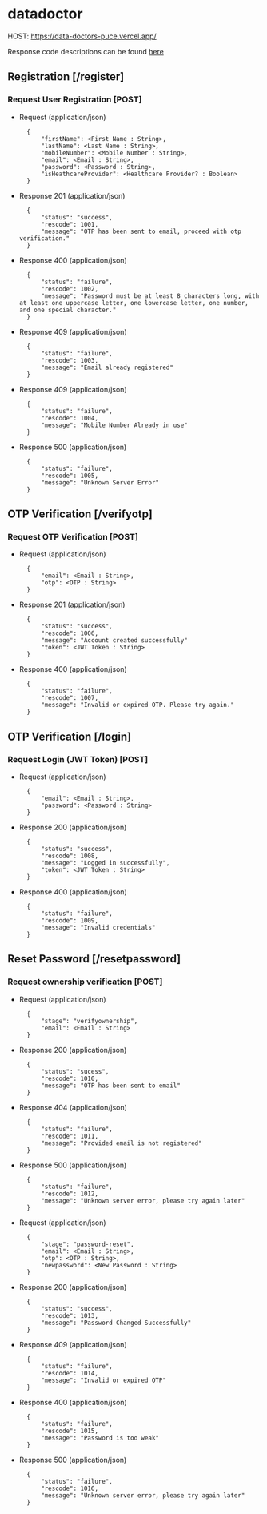 # datadoctor


HOST: https://data-doctors-puce.vercel.app/

Response code descriptions can be found [here](./responsecode.md)

## Registration [/register]

### Request User Registration [POST]

+ Request (application/json)

        {
            "firstName": <First Name : String>,
            "lastName": <Last Name : String>,
            "mobileNumber": <Mobile Number : String>,
            "email": <Email : String>,
            "password": <Password : String>,
            "isHeathcareProvider": <Healthcare Provider? : Boolean>
        }

+ Response 201 (application/json)
  
        {
            "status": "success",
            "rescode": 1001,
            "message": "OTP has been sent to email, proceed with otp verification."
        }

+ Response 400 (application/json)
  
        {
            "status": "failure",
            "rescode": 1002,
            "message": "Password must be at least 8 characters long, with at least one uppercase letter, one lowercase letter, one number, and one special character."
        }

+ Response 409 (application/json)
  
        {
            "status": "failure",
            "rescode": 1003,
            "message": "Email already registered"
        }

+ Response 409 (application/json)
  
        {
            "status": "failure",
            "rescode": 1004,
            "message": "Mobile Number Already in use"
        }

+ Response 500 (application/json)
  
        {
            "status": "failure",
            "rescode": 1005,
            "message": "Unknown Server Error"
        }


## OTP Verification [/verifyotp]

### Request OTP Verification [POST]

+ Request (application/json)

        {
            "email": <Email : String>,
            "otp": <OTP : String>
        }

+ Response 201 (application/json)

        {
            "status": "success",
            "rescode": 1006,
            "message": "Account created successfully"
            "token": <JWT Token : String>
        }

+ Response 400 (application/json)

        {
            "status": "failure",
            "rescode": 1007,
            "message": "Invalid or expired OTP. Please try again."
        }

## OTP Verification [/login]

### Request Login (JWT Token) [POST]

+ Request (application/json)

        {
            "email": <Email : String>,
            "password": <Password : String>
        }

+ Response 200 (application/json)

        {
            "status": "success",
            "rescode": 1008,
            "message": "Logged in successfully",
            "token": <JWT Token : String>
        }

+ Response 400 (application/json)

        {
            "status": "failure",
            "rescode": 1009,
            "message": "Invalid credentials"
        }

## Reset Password [/resetpassword]

### Request ownership verification [POST]

+ Request (application/json)

        {
            "stage": "verifyownership",
            "email": <Email : String>
        }

+ Response 200 (application/json)

        {
            "status": "sucess",
            "rescode": 1010,
            "message": "OTP has been sent to email"
        }

+ Response 404 (application/json)
  
        {
            "status": "failure",
            "rescode": 1011,
            "message": "Provided email is not registered"
        }

+ Response 500 (application/json)

        {
            "status": "failure",
            "rescode": 1012,
            "message": "Unknown server error, please try again later"
        }

+ Request (application/json)

        {
            "stage": "password-reset",
            "email": <Email : String>,
            "otp": <OTP : String>,
            "newpassword": <New Password : String>
        }

+ Response 200 (application/json)

        {
            "status": "success",
            "rescode": 1013,
            "message": "Password Changed Successfully"
        }

+ Response 409 (application/json)

        {
            "status": "failure",
            "rescode": 1014,
            "message": "Invalid or expired OTP"
        }

+ Response 400 (application/json)

        {
            "status": "failure",
            "rescode": 1015,
            "message": "Password is too weak"
        }

+ Response 500 (application/json)

        {
            "status": "failure",
            "rescode": 1016,
            "message": "Unknown server error, please try again later"
        }